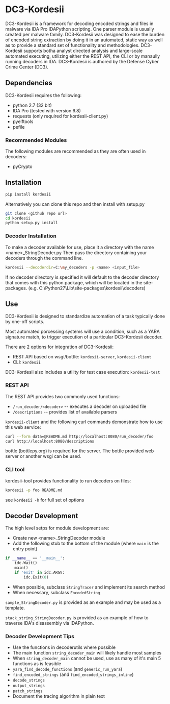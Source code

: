 # DC3-Kordesii
DC3-Kordesii is a framework for decoding encoded strings and files in malware via IDA Pro IDAPython scripting. One parser module is usually created per malware family. DC3-Kordesii was designed to ease the burden of encoded string extraction by doing it in an automated, static way as well as to provide a standard set of functionality and methodologies. DC3-Kordesii supports botha analyst directed analysis and large-scale automated executing, utilizing either the REST API, the CLI or by manaully running decoders in IDA. DC3-Kordesii is authored by the Defense Cyber Crime Center (DC3).

## Dependencies
DC3-Kordesii requires the following:
- python 2.7 (32 bit)
- IDA Pro (tested with version 6.8)
- requests (only required for kordesii-client.py)
- pyelftools
- pefile

### Recommended Modules
The following modules are recommended as they are often used in decoders:
- pyCrypto

## Installation
```bash
pip install kordesii
```

Alternatively you can clone this repo and then install with setup.py
```bash
git clone <github repo url>
cd kordesii
python setup.py install
```

### Decoder Installation
To make a decoder available for use, place it a directory with the name \<name>_StringDecoder.py
Then pass the directory containing your decoders through the command line.
```bash
kordesii --decoderdir=C:\my_decoders -p <name> <input_file>
```

If no decoder directory is specified it will default to the decoder directory that comes with
this python package, which will be located in the site-packages. (e.g. C:\Python27\Lib\site-packages\kordesii\decoders)

## Use

DC3-Kordesii is designed to standardize automation of a task typically done by one-off scripts.

Most automated porcessing systems will use a condition, such as a YARA signature match, to trigger execution of a particular DC3-Kordesii decoder.

There are 2 options for integration of DC3-Kordesii:
- REST API based on wsgi/bottle: ```kordesii-server```, ```kordesii-client```
- CLI: `kordesii`

DC3-Kordesii also includes a utility for test case execution: ```kordesii-test```

### REST API

The REST API provides two commonly used functions:

* ```/run_decoder/<decoder>``` -- executes a decoder on uploaded file
* ```/descriptions``` -- provides list of available parsers

`kordesii-client` and the following curl commands demonstrate how to use this web service:
```sh
curl --form data=@README.md http://localhost:8080/run_decoder/foo
curl http://localhost:8080/descriptions
```

bottle (bottlepy.org) is required for the server. The bottle provided web server or another wsgi can be used.

### CLI tool

kordesii-tool provides functionality to run decoders on files:

```sh
kordesii -p foo README.md
```

see ```kordesii -h``` for full set of options


## Decoder Development

The high level setps for module development are:
- Create new <your decoder directory>\<name>_StringDecoder module
- Add the following stub to the bottom of the module (where ```main``` is the entry point)

```python
if __name__ == '__main__':
    idc.Wait()
    main()
    if 'exit' in idc.ARGV:
        idc.Exit(0)
```
- When possible, subclass ```StringTracer``` and implement its search method
- When necessary, subclass ```EncodedString```

```sample_StringDecoder.py``` is provided as an example and may be used as a template.

```stack_string_StringDecoder.py``` is provided as an example of how to traverse IDA's disassembly via IDAPython.

### Decoder Development Tips
- Use the functions in decoderutils where possible
 - The main function ```string_decoder_main``` will likely handle most samples
 - When ```string_decoder_main``` cannot be used, use as many of it's main 5 functions as is feasible
  - ```yara_find_decode_functions``` (and ```generic_run_yara```)
  - ```find_encoded_strings``` (and ```find_encoded_strings_inline```)
  - ```decode_strings```
  - ```output_strings```
  - ```patch_strings```
- Document the tracing algorithm in plain text

